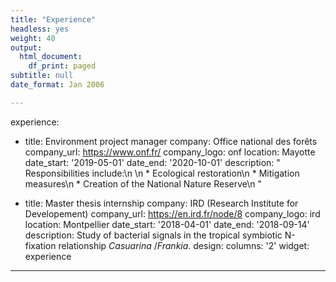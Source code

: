 ```yaml
---
title: "Experience"
headless: yes
weight: 40
output:
  html_document:
    df_print: paged
subtitle: null
date_format: Jan 2006

---
```


experience: 
- title: Environment project manager
  company: Office national des forêts
  company_url: https://www.onf.fr/
  company_logo: onf
  location: Mayotte
  date_start: '2019-05-01'
  date_end: '2020-10-01'
  description: "  Responsibilities include:\n  \n  * Ecological restoration\n  * Mitigation
    measures\n  * Creation of the National Nature Reserve\n  " 
     
- title: Master thesis internship 
  company: IRD (Research Institute for Developement) 
  company_url: https://en.ird.fr/node/8 
  company_logo: ird 
  location: Montpellier 
  date_start: '2018-04-01' 
  date_end: '2018-09-14' 
  description: Study of bacterial signals in the tropical symbiotic N-fixation relationship *Casuarina* /*Frankia*. 
design:
  columns: '2'
widget: experience
---
